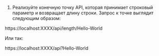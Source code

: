 1. Реализуйте конечную точку API, которая принимает строковый параметр и возвращает длину строки. Запрос к точке выглядит следующим образом:

https://localhost:XXXX/api/length/Hello-World

Или так:

https://localhost:XXXX/api?Hello-World
